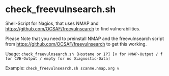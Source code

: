 # check_freevulnsearch.sh
Shell-Script for Nagios, that uses NMAP and https://github.com/OCSAF/freevulnsearch to find vulnerabilities.

Please Note that you need to preinstall NMAP and the freevulnsearch script from https://github.com/OCSAF/freevulnsearch to get this working.

Usage:
`check_freevulnsearch.sh [Hostame or IP] [v for NMAP-Output / f for CVE-Output / empty for no Diagnostic-Data]`

Example:
`check_freevulnsearch.sh scanme.nmap.org v`

